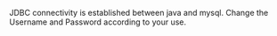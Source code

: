 JDBC connectivity is established between java and mysql.
Change the Username and Password according to your use.
